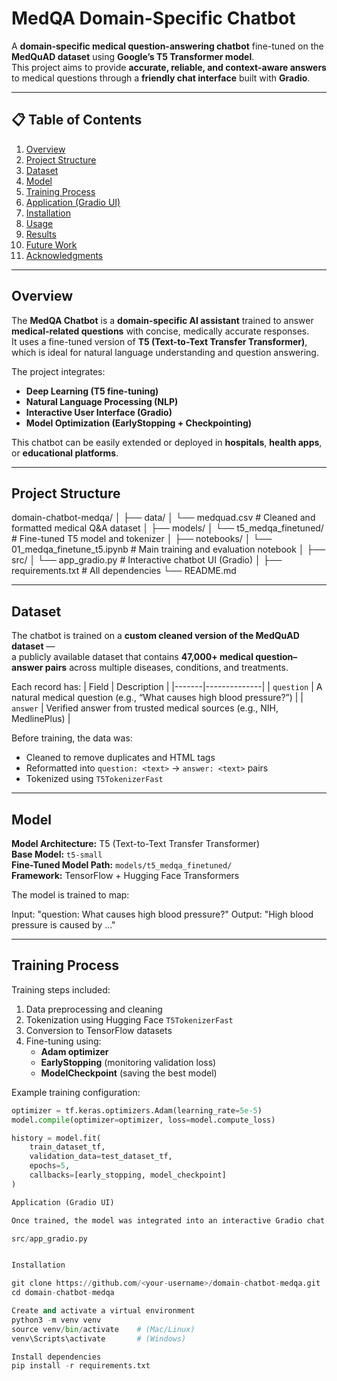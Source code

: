 #  MedQA Domain-Specific Chatbot

A **domain-specific medical question-answering chatbot** fine-tuned on the **MedQuAD dataset** using **Google’s T5 Transformer model**.  
This project aims to provide **accurate, reliable, and context-aware answers** to medical questions through a **friendly chat interface** built with **Gradio**.

---

## 📋 Table of Contents
1. [Overview](#-overview)
2. [Project Structure](#-project-structure)
3. [Dataset](#-dataset)
4. [Model](#-model)
5. [Training Process](#-training-process)
6. [Application (Gradio UI)](#-application-gradio-ui)
7. [Installation](#-installation)
8. [Usage](#-usage)
9. [Results](#-results)
10. [Future Work](#-future-work)
11. [Acknowledgments](#-acknowledgments)

---

## Overview

The **MedQA Chatbot** is a **domain-specific AI assistant** trained to answer **medical-related questions** with concise, medically accurate responses.  
It uses a fine-tuned version of **T5 (Text-to-Text Transfer Transformer)**, which is ideal for natural language understanding and question answering.

The project integrates:
- **Deep Learning (T5 fine-tuning)**
- **Natural Language Processing (NLP)**
- **Interactive User Interface (Gradio)**
- **Model Optimization (EarlyStopping + Checkpointing)**

This chatbot can be easily extended or deployed in **hospitals**, **health apps**, or **educational platforms**.

---

## Project Structure

domain-chatbot-medqa/
│
├── data/
│ └── medquad.csv # Cleaned and formatted medical Q&A dataset
│
├── models/
│ └── t5_medqa_finetuned/ # Fine-tuned T5 model and tokenizer
│
├── notebooks/
│ └── 01_medqa_finetune_t5.ipynb # Main training and evaluation notebook
│
├── src/
│ └── app_gradio.py # Interactive chatbot UI (Gradio)
│
├── requirements.txt # All dependencies
└── README.md


---

## Dataset

The chatbot is trained on a **custom cleaned version of the MedQuAD dataset** —  
a publicly available dataset that contains **47,000+ medical question–answer pairs** across multiple diseases, conditions, and treatments.

Each record has:
| Field | Description |
|-------|--------------|
| `question` | A natural medical question (e.g., “What causes high blood pressure?”) |
| `answer` | Verified answer from trusted medical sources (e.g., NIH, MedlinePlus) |

Before training, the data was:
- Cleaned to remove duplicates and HTML tags  
- Reformatted into `question: <text>` → `answer: <text>` pairs  
- Tokenized using `T5TokenizerFast`

---

## Model

**Model Architecture:** T5 (Text-to-Text Transfer Transformer)  
**Base Model:** `t5-small`  
**Fine-Tuned Model Path:** `models/t5_medqa_finetuned/`  
**Framework:** TensorFlow + Hugging Face Transformers

The model is trained to map:

Input: "question: What causes high blood pressure?"
Output: "High blood pressure is caused by ..."


---

## Training Process

Training steps included:
1. Data preprocessing and cleaning  
2. Tokenization using Hugging Face `T5TokenizerFast`  
3. Conversion to TensorFlow datasets  
4. Fine-tuning using:
   - **Adam optimizer**
   - **EarlyStopping** (monitoring validation loss)
   - **ModelCheckpoint** (saving the best model)

Example training configuration:
```python
optimizer = tf.keras.optimizers.Adam(learning_rate=5e-5)
model.compile(optimizer=optimizer, loss=model.compute_loss)

history = model.fit(
    train_dataset_tf,
    validation_data=test_dataset_tf,
    epochs=5,
    callbacks=[early_stopping, model_checkpoint]
)

Application (Gradio UI)

Once trained, the model was integrated into an interactive Gradio chat app located at:

src/app_gradio.py


Installation

git clone https://github.com/<your-username>/domain-chatbot-medqa.git
cd domain-chatbot-medqa

Create and activate a virtual environment
python3 -m venv venv
source venv/bin/activate    # (Mac/Linux)
venv\Scripts\activate       # (Windows)

Install dependencies
pip install -r requirements.txt
